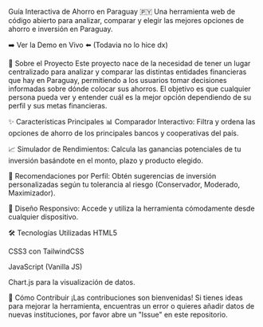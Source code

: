 Guía Interactiva de Ahorro en Paraguay 🇵🇾
Una herramienta web de código abierto para analizar, comparar y elegir las mejores opciones de ahorro e inversión en Paraguay.

➡️ Ver la Demo en Vivo ⬅️
(Todavia no lo hice dx)

🎯 Sobre el Proyecto
Este proyecto nace de la necesidad de tener un lugar centralizado para analizar y comparar las distintas entidades financieras que hay en Paraguay, permitiendo a los usuarios tomar decisiones informadas sobre dónde colocar sus ahorros. El objetivo es que cualquier persona pueda ver y entender cuál es la mejor opción dependiendo de su perfil y sus metas financieras.

✨ Características Principales
📊 Comparador Interactivo: Filtra y ordena las opciones de ahorro de los principales bancos y cooperativas del país.

📈 Simulador de Rendimientos: Calcula las ganancias potenciales de tu inversión basándote en el monto, plazo y producto elegido.

👤 Recomendaciones por Perfil: Obtén sugerencias de inversión personalizadas según tu tolerancia al riesgo (Conservador, Moderado, Maximizador).

📱 Diseño Responsivo: Accede y utiliza la herramienta cómodamente desde cualquier dispositivo.

🛠️ Tecnologías Utilizadas
HTML5

CSS3 con TailwindCSS

JavaScript (Vanilla JS)

Chart.js para la visualización de datos.

🚀 Cómo Contribuir
¡Las contribuciones son bienvenidas! Si tienes ideas para mejorar la herramienta, encuentras un error o quieres añadir datos de nuevas instituciones, por favor abre un "Issue" en este repositorio.
